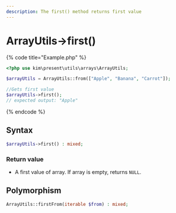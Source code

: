 ```yaml
---
description: The first() method returns first value
---
```


# ArrayUtils-&gt;first\(\)

{% code title="Example.php" %}
```php
<?php use kim\present\utils\arrays\ArrayUtils;

$arrayUtils = ArrayUtils::from(["Apple", "Banana", "Carrot"]);

//Gets first value
$arrayUtils->first();
// expected output: "Apple"
```
{% endcode %}

## Syntax

```php
$arrayUtils->first() : mixed;
```

### Return value

* A first value of array. If array is empty, returns `NULL`.

## Polymorphism

```php
ArrayUtils::firstFrom(iterable $from) : mixed;
```


